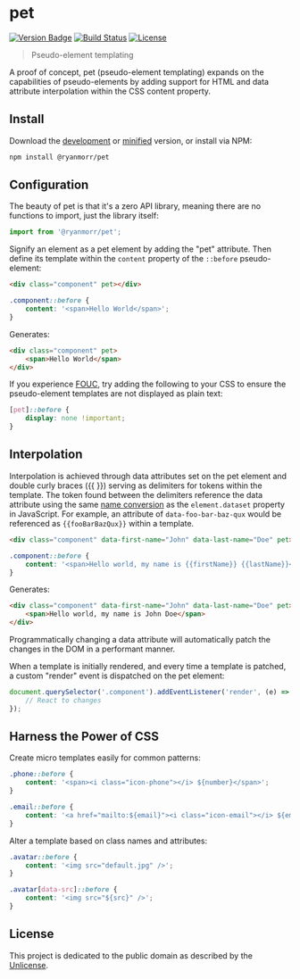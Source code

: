 # pet

[![Version Badge][version-image]][project-url]
[![Build Status][build-image]][build-url]
[![License][license-image]][license-url]

> Pseudo-element templating

A proof of concept, pet (pseudo-element templating) expands on the capabilities of pseudo-elements by adding support for HTML and data attribute interpolation within the CSS content property.

## Install

Download the [development](http://github.com/ryanmorr/pet/raw/master/dist/pet.js) or [minified](http://github.com/ryanmorr/pet/raw/master/dist/pet.min.js) version, or install via NPM:

``` sh
npm install @ryanmorr/pet
```

## Configuration

The beauty of pet is that it's a zero API library, meaning there are no functions to import, just the library itself:

```javascript
import from '@ryanmorr/pet';
```

Signify an element as a pet element by adding the "pet" attribute. Then define its template within the `content` property of the `::before` pseudo-element:

```html
<div class="component" pet></div>
```

```css
.component::before {
    content: '<span>Hello World</span>';
}
```

Generates:

```html
<div class="component" pet>
    <span>Hello World</span>
</div>
```

If you experience [FOUC](https://en.wikipedia.org/wiki/Flash_of_unstyled_content), try adding the following to your CSS to ensure the pseudo-element templates are not displayed as plain text:

```css
[pet]::before {
    display: none !important;
}
```

## Interpolation

Interpolation is achieved through data attributes set on the pet element and double curly braces ({{ }}) serving as delimiters for tokens within the template. The token found between the delimiters reference the data attribute using the same [name conversion](https://developer.mozilla.org/en/docs/Web/API/HTMLElement/dataset#Name_conversion) as the `element.dataset` property in JavaScript. For example, an attribute of `data-foo-bar-baz-qux` would be referenced as `{{fooBarBazQux}}` within a template.

```html
<div class="component" data-first-name="John" data-last-name="Doe" pet></div>
```

```css
.component::before {
    content: '<span>Hello world, my name is {{firstName}} {{lastName}}</span>';
}
```

Generates:

```html
<div class="component" data-first-name="John" data-last-name="Doe" pet></div>
    <span>Hello world, my name is John Doe</span>
</div>
```

Programmatically changing a data attribute will automatically patch the changes in the DOM in a performant manner.

When a template is initially rendered, and every time a template is patched, a custom "render" event is dispatched on the pet element:

```javascript
document.querySelector('.component').addEventListener('render', (e) => {
    // React to changes
});
```

## Harness the Power of CSS

Create micro templates easily for common patterns:

```css
.phone::before {
    content: '<span><i class="icon-phone"></i> ${number}</span>';
}

.email::before {
    content: '<a href="mailto:${email}"><i class="icon-email"></i> ${email}</a>';
}
```

Alter a template based on class names and attributes:

```css
.avatar::before {
    content: '<img src="default.jpg" />';
}

.avatar[data-src]::before {
    content: '<img src="${src}" />';
}
```

## License

This project is dedicated to the public domain as described by the [Unlicense](http://unlicense.org/).

[project-url]: https://github.com/ryanmorr/pet
[version-image]: https://badge.fury.io/gh/ryanmorr%2Fpet.svg
[build-url]: https://travis-ci.org/ryanmorr/pet
[build-image]: https://travis-ci.org/ryanmorr/pet.svg
[license-image]: https://img.shields.io/badge/license-Unlicense-blue.svg
[license-url]: UNLICENSE